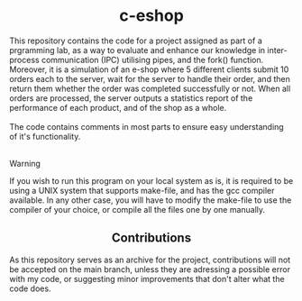 <h1 align="center">c-eshop</h1>
This repository contains the code for a project assigned as part of a prgramming lab, as a way to evaluate and enhance our knowledge in inter-process communication (IPC) utilising pipes, and the fork() function. Moreover, it is a simulation of an e-shop where 5 different clients submit 10 orders each to the server, wait for the server to handle their order, and then return them whether the order was completed successfully or not. When all orders are processed, the server outputs a statistics report of the performance of each product, and of the shop as a whole.
<br></br>
The code contains comments in most parts to ensure easy understanding of it's functionality.
<br></br>

> [!WARNING]
> If you wish to run this program on your local system as is, it is required to be using a UNIX system that supports make-file, and has the gcc compiler available. In any other case, you will have to modify the make-file to use the compiler of your choice, or compile all the files one by one manually.

<h2 align="center">Contributions</h1>
As this repository serves as an archive for the project, contributions will not be accepted on the main branch, unless they are adressing a possible error with my code, or suggesting minor improvements that don't alter what the code does.

